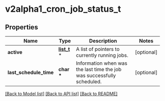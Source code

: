 # v2alpha1_cron_job_status_t

## Properties
Name | Type | Description | Notes
------------ | ------------- | ------------- | -------------
**active** | [**list_t**](v1_object_reference.md) \* | A list of pointers to currently running jobs. | [optional] 
**last_schedule_time** | **char \*** | Information when was the last time the job was successfully scheduled. | [optional] 

[[Back to Model list]](../README.md#documentation-for-models) [[Back to API list]](../README.md#documentation-for-api-endpoints) [[Back to README]](../README.md)


